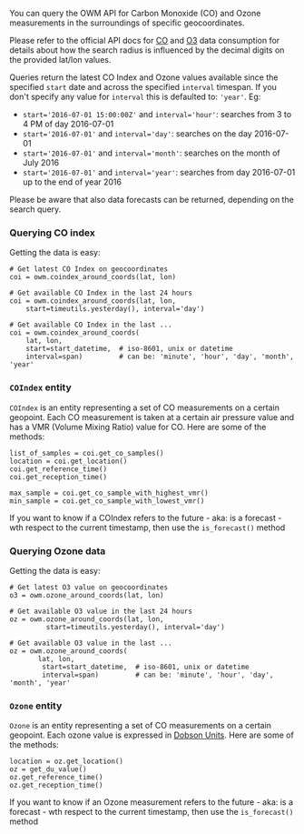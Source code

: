 You can query the OWM API for Carbon Monoxide (CO) and Ozone measurements in the surroundings of
specific geocoordinates.

Please refer to the official API docs for [CO](http://openweathermap.org/api/pollution/v1/co)
and [O3](http://openweathermap.org/api/pollution/v1/o3) data consumption for details about
how the search radius is influenced by the decimal digits on the provided lat/lon values.

Queries return the latest CO Index and Ozone values available since the specified
`start` date and across the specified `interval` timespan. If you don't
specify any value for `interval` this is defaulted to: `'year'`.
Eg:

  - `start='2016-07-01 15:00:00Z'` and `interval='hour'`: searches from 3 to 4 PM of day 2016-07-01
  - `start='2016-07-01'` and `interval='day'`: searches on the day 2016-07-01
  - `start='2016-07-01'` and `interval='month'`: searches on the month of July 2016
  - `start='2016-07-01'` and `interval='year'`: searches from day 2016-07-01 up to the end of year 2016

Please be aware that also data forecasts can be returned, depending on the search query.


### Querying CO index

Getting the data is easy:
```
# Get latest CO Index on geocoordinates
coi = owm.coindex_around_coords(lat, lon)

# Get available CO Index in the last 24 hours
coi = owm.coindex_around_coords(lat, lon,
    start=timeutils.yesterday(), interval='day')

# Get available CO Index in the last ...
coi = owm.coindex_around_coords(
    lat, lon,
    start=start_datetime,  # iso-8601, unix or datetime
    interval=span)         # can be: 'minute', 'hour', 'day', 'month', 'year'
```


### `COIndex` entity
`COIndex` is an entity representing a set of CO measurements on a certain geopoint.
Each CO measurement is taken at a certain air pressure value and has a VMR (Volume Mixing Ratio) value
for CO. Here are some of the methods:

```
list_of_samples = coi.get_co_samples()
location = coi.get_location()
coi.get_reference_time()
coi.get_reception_time()

max_sample = coi.get_co_sample_with_highest_vmr()
min_sample = coi.get_co_sample_with_lowest_vmr()
```

If you want to know if a COIndex refers to the future - aka: is a forecast - wth respect to the
current timestamp, then use the `is_forecast()` method

### Querying Ozone data

Getting the data is easy:
```
# Get latest O3 value on geocoordinates
o3 = owm.ozone_around_coords(lat, lon)

# Get available O3 value in the last 24 hours
oz = owm.ozone_around_coords(lat, lon,
         start=timeutils.yesterday(), interval='day')

# Get available O3 value in the last ...
oz = owm.ozone_around_coords(
       lat, lon,
        start=start_datetime,  # iso-8601, unix or datetime
        interval=span)         # can be: 'minute', 'hour', 'day', 'month', 'year'
```

### `Ozone` entity
`Ozone` is an entity representing a set of CO measurements on a certain geopoint.
Each ozone value is expressed in [Dobson Units](http://www.theozonehole.com/dobsonunit.htm).
Here are some of the methods:

```
location = oz.get_location()
oz = get_du_value()
oz.get_reference_time()
oz.get_reception_time()
```

If you want to know if an Ozone measurement refers to the future - aka: is a forecast - wth respect to the
current timestamp, then use the `is_forecast()` method